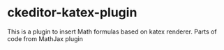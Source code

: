 # ckeditor-katex-plugin
This is a plugin to insert Math formulas based on katex renderer.
Parts of code from MathJax plugin
